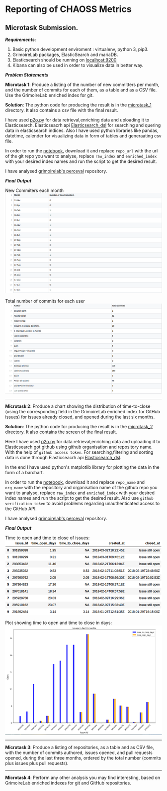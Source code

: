 # Reporting of CHAOSS Metrics

## Microtask Submission. 

 *__Requirements__*: 
 1. Basic python development enviroment : virtualenv, python 3, pip3.
 2. GrimoireLab packages, ElasticSearch and mariaDB.  
 3. Elasticsearch should be running on [localhost:9200](http://localhost:9200)
 4. Kibana can also be used in order to visualize data in better way.
										 

*__Problem Statements__*

**Microtask 1**: Produce a listing of the number of new committers per month, and the number of commits for each of them, as a                  table and as a CSV file. Use the GrimoireLab enriched index for git.

**Solution**:
The python code for producing the result is in the [microtask_1](https://github.com/apoorvkhare07/Chaoss-Microtasks/tree/master/microtask_1) directory. It also contains a csv file with the final result.

I have used [p2o.py](https://grimoirelab.gitbooks.io/tutorial/grimoireelk/a-simple-dashboard.html) for data retrieval,enriching data and uploading it to Elasticsearch.
Elasticseacrh api [Elasticsearch_dsl](https://grimoirelab.gitbooks.io/tutorial/python/elasticsearch-dsl.html) for searching and quering data in elasticsearch indices.
Also I have used python libraries like pandas, datetime, calender for visualizing data in form of tables and generaating csv file.

In order to run the [notebook](https://github.com/apoorvkhare07/Chaoss-Microtasks/blob/master/microtask_1/Microtask_1.ipynb), download it and replace `repo_url` with the url of the git repo you want to analyse, replace `raw_index` and `enriched_index` with your desired index names and run the script to get the desired result.

I have analysed [grimoirelab's perceval](https://github.com/chaoss/grimoirelab-perceval) repository.

*__Final Output__*

New Commiters each month
![New Commiters each month: ](https://github.com/apoorvkhare07/Chaoss-Microtasks/blob/master/microtask_1/commiters_eachmonth.png  ) 

Total number of commits for each user
![Total number of commits for each user: ](https://github.com/apoorvkhare07/Chaoss-Microtasks/blob/master/microtask_1/authors.png)

---

**Microtask 2**: Produce a chart showing the distribution of time-to-close (using the corresponding field in the GrimoireLab                    enriched index for GitHub issues) for issues already closed, and opened during the last six months.

**Solution**:
The python code for producing the result is in the [microtask_2](https://github.com/apoorvkhare07/Chaoss-Microtasks/tree/master/microtask_2) directory. It also contains the screen of the final result.

Here I have used [p2o.py](https://grimoirelab.gitbooks.io/tutorial/grimoireelk/a-simple-dashboard.html) for data retrieval,enriching data and uploading it to Elasticsearch got github using github organisation and repository name.
With the help of `github access token`.
For searching,filtering and sorting data is done through Elasticseacrh api [Elasticsearch_dsl](https://grimoirelab.gitbooks.io/tutorial/python/elasticsearch-dsl.html).

In the end I have used python's matplotlib library for plotting the data in the form of a barchart. 

In order to run the [notebook](https://github.com/apoorvkhare07/Chaoss-Microtasks/blob/master/microtask_2/Microtask_2.ipynb), download it and replace `repo_name` and `org_name` with the repository and organisation name of the github repo you want to analyse, replace `raw_index` and `enriched_index` with your desired index names and run the script to get the desired result.
Also use `github verification token` to avoid problems regarding unauthenticated access to the GitHub API. 

I have analysed [grimoirelab's perceval](https://github.com/chaoss/grimoirelab-perceval) repository.


*__Final Output__*

Time to open and time to close of issues: 
![New Commiters each month: ](https://github.com/apoorvkhare07/Chaoss-Microtasks/blob/master/microtask_2/issue_time.png  ) 

Plot showing time to open and time to close in days: 
![Total number of commits for each user: ](https://github.com/apoorvkhare07/Chaoss-Microtasks/blob/master/microtask_2/plot.png)

               
---
 
**Microtask 3**: Produce a listing of repositories, as a table and as CSV file, with the number of commits authored, issues opened, and pull requests opened, during the last three months, ordered by the total number (commits plus issues plus pull requests).

---

**Microtask 4**: Perform any other analysis you may find interesting, based on GrimoireLab enriched indexes for git and GitHub repositories.

